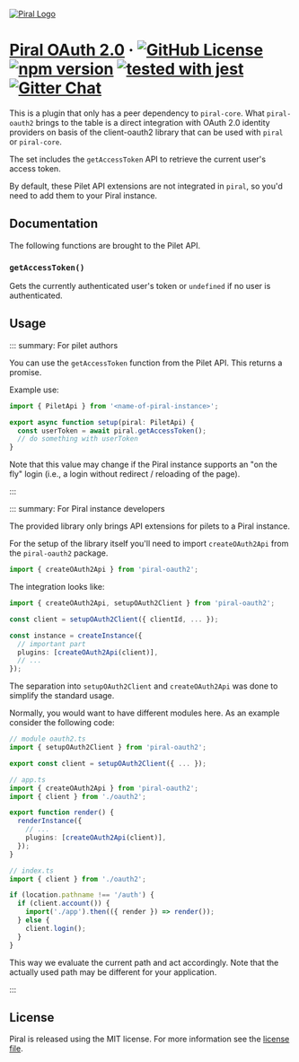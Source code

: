 [![Piral Logo](https://github.com/smapiot/piral/raw/master/docs/assets/logo.png)](https://piral.io)

# [Piral OAuth 2.0](https://piral.io) &middot; [![GitHub License](https://img.shields.io/badge/license-MIT-blue.svg)](https://github.com/smapiot/piral/blob/master/LICENSE) [![npm version](https://img.shields.io/npm/v/piral-oauth2.svg?style=flat)](https://www.npmjs.com/package/piral-oauth2) [![tested with jest](https://img.shields.io/badge/tested_with-jest-99424f.svg)](https://jestjs.io) [![Gitter Chat](https://badges.gitter.im/gitterHQ/gitter.png)](https://gitter.im/piral-io/community)

This is a plugin that only has a peer dependency to `piral-core`. What `piral-oauth2` brings to the table is a direct integration with OAuth 2.0 identity providers on basis of the client-oauth2 library that can be used with `piral` or `piral-core`.

The set includes the `getAccessToken` API to retrieve the current user's access token.

By default, these Pilet API extensions are not integrated in `piral`, so you'd need to add them to your Piral instance.

## Documentation

The following functions are brought to the Pilet API.

### `getAccessToken()`

Gets the currently authenticated user's token or `undefined` if no user is authenticated.

## Usage

::: summary: For pilet authors

You can use the `getAccessToken` function from the Pilet API. This returns a promise.

Example use:

```ts
import { PiletApi } from '<name-of-piral-instance>';

export async function setup(piral: PiletApi) {
  const userToken = await piral.getAccessToken();
  // do something with userToken
}
```

Note that this value may change if the Piral instance supports an "on the fly" login (i.e., a login without redirect / reloading of the page).

:::

::: summary: For Piral instance developers

The provided library only brings API extensions for pilets to a Piral instance.

For the setup of the library itself you'll need to import `createOAuth2Api` from the `piral-oauth2` package.

```ts
import { createOAuth2Api } from 'piral-oauth2';
```

The integration looks like:

```ts
import { createOAuth2Api, setupOAuth2Client } from 'piral-oauth2';

const client = setupOAuth2Client({ clientId, ... });

const instance = createInstance({
  // important part
  plugins: [createOAuth2Api(client)],
  // ...
});
```

The separation into `setupOAuth2Client` and `createOAuth2Api` was done to simplify the standard usage.

Normally, you would want to have different modules here. As an example consider the following code:

```ts
// module oauth2.ts
import { setupOAuth2Client } from 'piral-oauth2';

export const client = setupOAuth2Client({ ... });

// app.ts
import { createOAuth2Api } from 'piral-oauth2';
import { client } from './oauth2';

export function render() {
  renderInstance({
    // ...
    plugins: [createOAuth2Api(client)],
  });
}

// index.ts
import { client } from './oauth2';

if (location.pathname !== '/auth') {
  if (client.account()) {
    import('./app').then(({ render }) => render());
  } else {
    client.login();
  }
}
```

This way we evaluate the current path and act accordingly. Note that the actually used path may be different for your application.

:::

## License

Piral is released using the MIT license. For more information see the [license file](./LICENSE).

